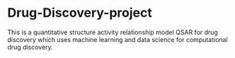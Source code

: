 # Drug-Discovery-project
This is a quantitative structure activity relationship model QSAR for drug discovery which uses machine learning and data science for computational drug discovery.
